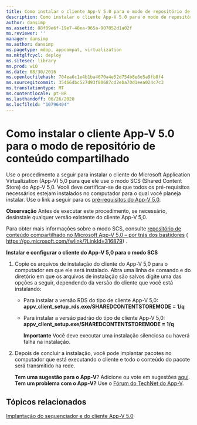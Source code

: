 ```yaml
---
title: Como instalar o cliente App-V 5.0 para o modo de repositório de conteúdo compartilhado
description: Como instalar o cliente App-V 5.0 para o modo de repositório de conteúdo compartilhado
author: dansimp
ms.assetid: 88f09e6f-19e7-48ea-965a-907052d1a02f
ms.reviewer: ''
manager: dansimp
ms.author: dansimp
ms.pagetype: mdop, appcompat, virtualization
ms.mktglfcycl: deploy
ms.sitesec: library
ms.prod: w10
ms.date: 08/30/2016
ms.openlocfilehash: 704ea6c1e4b1ba4670a4e52d754b8e6e5a9fb8f4
ms.sourcegitcommit: 354664bc527d93f80687cd2eba70d1eea024c7c3
ms.translationtype: MT
ms.contentlocale: pt-BR
ms.lasthandoff: 06/26/2020
ms.locfileid: "10796404"
---
```

# Como instalar o cliente App-V 5.0 para o modo de repositório de conteúdo compartilhado


Use o procedimento a seguir para instalar o cliente do Microsoft Application Virtualization (App-V) 5,0 para que ele use o modo SCS (Shared Content Store) do App-V 5,0. Você deve certificar-se de que todos os pré-requisitos necessários estejam instalados no computador para o qual você planeja instalar. Use o link a seguir para os [pré-requisitos do App-V 5,0](app-v-50-prerequisites.md).

**Observação**  Antes de executar este procedimento, se necessário, desinstale qualquer versão existente do cliente App-V 5,0.

 

Para obter mais informações sobre o modo SCS, consulte [repositório de conteúdo compartilhado no Microsoft App-V 5,0 – por trás dos bastidores](https://go.microsoft.com/fwlink/?LinkId=316879) ( https://go.microsoft.com/fwlink/?LinkId=316879) .

**Instalar e configurar o cliente do App-V 5,0 para o modo SCS**

1.  Copie os arquivos de instalação do cliente do App-V 5,0 para o computador em que ele será instalado. Abra uma linha de comando e do diretório em que os arquivos de instalação são salvos digite uma das opções a seguir, dependendo da versão do cliente que você está instalando:

    -   Para instalar a versão RDS do tipo de cliente App-V 5,0: **appv\_client\_setup\_rds.exe/SHAREDCONTENTSTOREMODE = 1/q**

    -   Para instalar a versão padrão do tipo de cliente App-V 5,0: **appv\_client\_setup.exe/SHAREDCONTENTSTOREMODE = 1/q**

        **Importante**  Você deve executar uma instalação silenciosa ou haverá falha na instalação.

         

2.  Depois de concluir a instalação, você pode implantar pacotes no computador que está executando o cliente e todo o conteúdo do pacote será transmitido na rede.

    **Tem uma sugestão para o App-V**? Adicione ou vote em sugestões [aqui](http://appv.uservoice.com/forums/280448-microsoft-application-virtualization). **Tem um problema com o App-V?** Use o [Fórum do TechNet do App-V](https://social.technet.microsoft.com/Forums/home?forum=mdopappv).

## Tópicos relacionados


[Implantação do sequenciador e do cliente App-V 5.0](deploying-the-app-v-50-sequencer-and-client.md)

 

 






